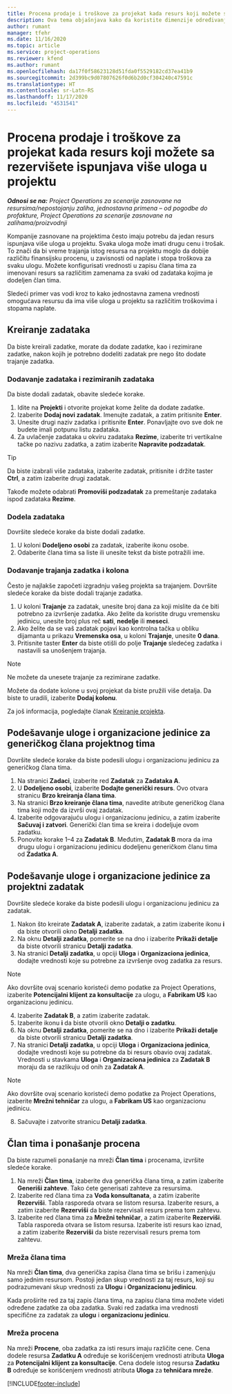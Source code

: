 ```yaml
---
title: Procena prodaje i troškove za projekat kada resurs koji možete sa rezervišete ispunjava više uloga u projektu
description: Ova tema objašnjava kako da koristite dimenzije određivanja cena za podršku procenama cena i troškova za resurs koji ispunjava više uloga u projektu.
author: rumant
manager: tfehr
ms.date: 11/16/2020
ms.topic: article
ms.service: project-operations
ms.reviewer: kfend
ms.author: rumant
ms.openlocfilehash: da17f0f58623128d51fda0f5529182cd37ea41b9
ms.sourcegitcommit: 2d399bc9d07807626f0d6b2d0cf304240c47591c
ms.translationtype: HT
ms.contentlocale: sr-Latn-RS
ms.lasthandoff: 11/17/2020
ms.locfileid: "4531541"
---
```

# <a name="estimate-project-sales-and-costs-when-a-bookable-resource-fills-multiple-roles-on-a-project"></a>Procena prodaje i troškove za projekat kada resurs koji možete sa rezervišete ispunjava više uloga u projektu 

_**Odnosi se na:** Project Operations za scenarije zasnovane na resursima/nepostojanju zaliha, jednostavna primena – od pogodbe do profakture, Project Operations za scenarije zasnovane na zalihama/proizvodnji_ 

Kompanije zasnovane na projektima često imaju potrebu da jedan resurs ispunjava više uloga u projektu. Svaka uloga može imati drugu cenu i trošak. To znači da bi vreme trajanja istog resursa na projektu moglo da dobije različitu finansijsku procenu, u zavisnosti od naplate i stopa troškova za svaku ulogu. Možete konfigurisati vrednosti u zapisu člana tima za imenovani resurs sa različitim zamenama za svaki od zadataka kojima je dodeljen član tima.

Sledeći primer vas vodi kroz to kako jednostavna zamena vrednosti omogućava resursu da ima više uloga u projektu sa različitim troškovima i stopama naplate.

## <a name="create-tasks"></a>Kreiranje zadataka
Da biste kreirali zadatke, morate da dodate zadatke, kao i rezimirane zadatke, nakon kojih je potrebno dodeliti zadatak pre nego što dodate trajanje zadatka. 

### <a name="add-tasks-and-summary-tasks"></a>Dodavanje zadataka i rezimiranih zadataka
Da biste dodali zadatak, obavite sledeće korake.

1. Idite na **Projekti** i otvorite projekat kome želite da dodate zadatke.
2. Izaberite **Dodaj novi zadatak**. Imenujte zadatak, a zatim pritisnite **Enter**.
3. Unesite drugi naziv zadatka i pritisnite **Enter**. Ponavljajte ovo sve dok ne budete imali potpunu listu zadataka.
3. Za uvlačenje zadataka u okviru zadataka **Rezime**, izaberite tri vertikalne tačke po nazivu zadatka, a zatim izaberite **Napravite podzadatak**. 

  > [!TIP]
  > Da biste izabrali više zadataka, izaberite zadatak, pritisnite i držite taster **Ctrl**, a zatim izaberite drugi zadatak.
  >
  > Takođe možete odabrati **Promoviši podzadatak** za premeštanje zadataka ispod zadataka **Rezime**.

### <a name="assign-tasks"></a>Dodela zadataka

Dovršite sledeće korake da biste dodali zadatke.

1. U koloni **Dodeljeno osobi** za zadatak, izaberite ikonu osobe.
2. Odaberite člana tima sa liste ili unesite tekst da biste potražili ime.

### <a name="add-task-duration-and-columns"></a>Dodavanje trajanja zadatka i kolona

Često je najlakše započeti izgradnju vašeg projekta sa trajanjem. Dovršite sledeće korake da biste dodali trajanje zadatka.

1. U koloni **Trajanje** za zadatak, unesite broj dana za koji mislite da će biti potrebno za izvršenje zadatka. Ako želite da koristite drugu vremensku jedinicu, unesite broj plus reč **sati**, **nedelje** ili **meseci**.
2. Ako želite da se vaš zadatak pojavi kao kontrolna tačka u obliku dijamanta u prikazu **Vremenska osa**, u koloni **Trajanje**, unesite **0 dana**.
3. Pritisnite taster **Enter** da biste otišli do polje **Trajanje** sledećeg zadatka i nastavili sa unošenjem trajanja.

  > [!NOTE]
  > Ne možete da unesete trajanje za rezimirane zadatke.

Možete da dodate kolone u svoj projekat da biste pružili više detalja. Da biste to uradili, izaberite **Dodaj kolonu**. 

Za još informacija, pogledajte članak [Kreiranje projekta](https://support.microsoft.com/en-us/office/create-a-project-a5b5e823-fb2e-45fd-be00-7d84422d9749).

## <a name="set-up-the-role-and-organization-unit-for-a-generic-project-team-member"></a>Podešavanje uloge i organizacione jedinice za generičkog člana projektnog tima
Dovršite sledeće korake da biste podesili ulogu i organizacionu jedinicu za generičkog člana tima.

1. Na stranici **Zadaci**, izaberite red **Zadatak** za **Zadataka A**. 
2. U **Dodeljeno osobi**, izaberite **Dodajte generički resurs**. Ovo otvara stranicu **Brzo kreiranja člana tima**.
3. Na stranici **Brzo kreiranje člana tima**, navedite atribute generičkog člana tima koji može da izvrši ovaj zadatak.
4. Izaberite odgovarajuću ulogu i organizacionu jedinicu, a zatim izaberite **Sačuvaj i zatvori**. Generički član tima se kreira i dodeljuje ovom zadatku. 
5. Ponovite korake 1–4 za **Zadatak B**. Međutim, **Zadatak B** mora da ima drugu ulogu i organizacionu jedinicu dodeljenu generičkom članu tima od **Zadatka A**. 

## <a name="set-up-the-role-and-organization-unit-for-a-project-task"></a>Podešavanje uloge i organizacione jedinice za projektni zadatak
Dovršite sledeće korake da biste podesili ulogu i organizacionu jedinicu za zadatak.

1. Nakon što kreirate **Zadatak A**, izaberite zadatak, a zatim izaberite ikonu **i** da biste otvorili okno **Detalji zadatka**. 
2. Na oknu **Detalji zadatka**, pomerite se na dno i izaberite **Prikaži detalje** da biste otvorili stranicu **Detalji zadatka**.
3. Na stranici **Detalji zadatka**, u opciji **Uloga** i **Organizaciona jedinica**, dodajte vrednosti koje su potrebne za izvršenje ovog zadatka za resurs. 

  > [!NOTE]
  > Ako dovršite ovaj scenario koristeći demo podatke za Project Operations, izaberite **Potencijalni klijent za konsultacije** za ulogu, a **Fabrikam US** kao organizacionu jedinicu.

4. Izaberite **Zadatak B**, a zatim izaberite zadatak.
5. Izaberite ikonu **i** da biste otvorili okno **Detalji o zadatku**. 
6. Na oknu **Detalji zadatka**, pomerite se na dno i izaberite **Prikaži detalje** da biste otvorili stranicu **Detalji zadatka**.
7. Na stranici **Detalji zadatka**, u opciji **Uloga** i **Organizaciona jedinica**, dodajte vrednosti koje su potrebne da bi resurs obavio ovaj zadatak. Vrednosti u stavkama **Uloga** i **Organizaciona jedinica** za **Zadatak B** moraju da se razlikuju od onih za **Zadatak A**. 

  > [!NOTE]
  > Ako dovršite ovaj scenario koristeći demo podatke za Project Operations, izaberite **Mrežni tehničar** za ulogu, a **Fabrikam US** kao organizacionu jedinicu.

8. Sačuvajte i zatvorite stranicu **Detalji zadatka**. 

## <a name="team-member-and-estimates-behavior"></a>Član tima i ponašanje procena 
Da biste razumeli ponašanje na mreži **Član tima** i procenama, izvršite sledeće korake.

1. Na mreži **Član tima**, izaberite dva generička člana tima, a zatim izaberite **Generiši zahteve**. Tako ćete generisati zahteve za resursima. 
2. Izaberite red člana tima za **Vođa konsultanata**, a zatim izaberite **Rezerviši**. Tabla rasporeda otvara se listom resursa. Izaberite resurs, a zatim izaberite **Rezerviši** da biste rezervisali resurs prema tom zahtevu.
3. Izaberite red člana tima za **Mrežni tehničar**, a zatim izaberite **Rezerviši**. Tabla rasporeda otvara se listom resursa. Izaberite isti resurs kao iznad, a zatim izaberite **Rezerviši** da biste rezervisali resurs prema tom zahtevu.

### <a name="team-member-grid"></a>Mreža člana tima 

Na mreži **Član tima**, dva generička zapisa člana tima se brišu i zamenjuju samo jednim resursom. Postoji jedan skup vrednosti za taj resurs, koji su podrazumevani skup vrednosti za **Ulogu** i **Organizacionu jedinicu**.

Kada proširite red za taj zapis člana tima, na zapisu člana tima možete videti određene zadatke za oba zadatka. Svaki red zadatka ima vrednosti specifične za zadatak za **ulogu** i **organizacionu jedinicu**. 

### <a name="estimates-grid"></a>Mreža procena 

Na mreži **Procene**, oba zadatka za isti resurs imaju različite cene. Cena dodele resursa **Zadatku A** određuje se korišćenjem vrednosti atributa **Uloga** za **Potencijalni klijent za konsultacije**. Cena dodele istog resursa **Zadatku B** određuje se korišćenjem vrednosti atributa **Uloga** za **tehničara mreže**.


[!INCLUDE[footer-include](../includes/footer-banner.md)]